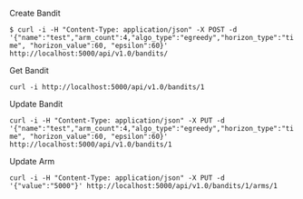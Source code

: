 Create Bandit

`
$ curl -i -H "Content-Type: application/json" -X POST -d '{"name":"test","arm_count":4,"algo_type":"egreedy","horizon_type":"time", "horizon_value":60, "epsilon":60}' http://localhost:5000/api/v1.0/bandits/
`

Get Bandit

`
curl -i http://localhost:5000/api/v1.0/bandits/1
`

Update Bandit

`
curl -i -H "Content-Type: application/json" -X PUT -d '{"name":"test","arm_count":4,"algo_type":"egreedy","horizon_type":"time", "horizon_value":60, "epsilon":60}' http://localhost:5000/api/v1.0/bandits/1
`

Update Arm

`
curl -i -H "Content-Type: application/json" -X PUT -d '{"value":"5000"}' http://localhost:5000/api/v1.0/bandits/1/arms/1
`



